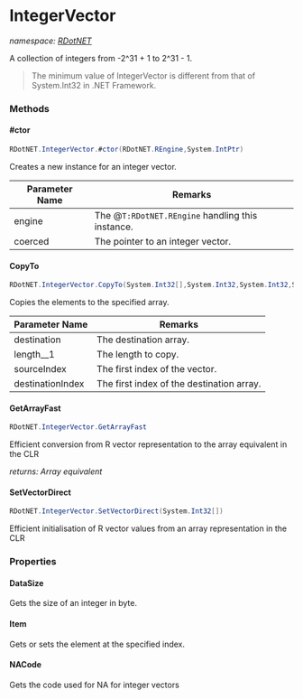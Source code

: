 ﻿# IntegerVector
_namespace: [RDotNET](./index.md)_

A collection of integers from -2^31 + 1 to 2^31 - 1.

> 
>  The minimum value of IntegerVector is different from that of System.Int32 in .NET Framework.
>  


### Methods

#### #ctor
```csharp
RDotNET.IntegerVector.#ctor(RDotNET.REngine,System.IntPtr)
```
Creates a new instance for an integer vector.

|Parameter Name|Remarks|
|--------------|-------|
|engine|The @``T:RDotNET.REngine`` handling this instance.|
|coerced|The pointer to an integer vector.|


#### CopyTo
```csharp
RDotNET.IntegerVector.CopyTo(System.Int32[],System.Int32,System.Int32,System.Int32)
```
Copies the elements to the specified array.

|Parameter Name|Remarks|
|--------------|-------|
|destination|The destination array.|
|length__1|The length to copy.|
|sourceIndex|The first index of the vector.|
|destinationIndex|The first index of the destination array.|


#### GetArrayFast
```csharp
RDotNET.IntegerVector.GetArrayFast
```
Efficient conversion from R vector representation to the array equivalent in the CLR

_returns: Array equivalent_

#### SetVectorDirect
```csharp
RDotNET.IntegerVector.SetVectorDirect(System.Int32[])
```
Efficient initialisation of R vector values from an array representation in the CLR


### Properties

#### DataSize
Gets the size of an integer in byte.
#### Item
Gets or sets the element at the specified index.
#### NACode
Gets the code used for NA for integer vectors
